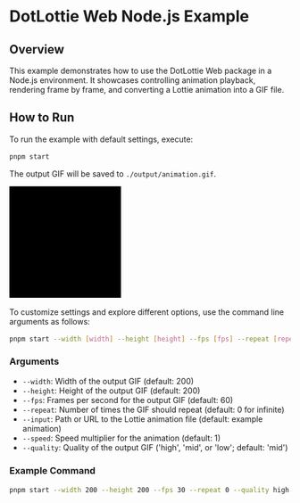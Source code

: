 # DotLottie Web Node.js Example

## Overview

This example demonstrates how to use the DotLottie Web package in a Node.js environment. It showcases controlling animation playback, rendering frame by frame, and converting a Lottie animation into a GIF file.

## How to Run

To run the example with default settings, execute:

```bash
pnpm start
```

The output GIF will be saved to `./output/animation.gif`.

![Alt Text](./demo.gif)

To customize settings and explore different options, use the command line arguments as follows:

```bash
pnpm start --width [width] --height [height] --fps [fps] --repeat [repeat] --quality [quality] --input [input file or URL] --speed [speed] 
```

### Arguments

* `--width`: Width of the output GIF (default: 200)
* `--height`: Height of the output GIF (default: 200)
* `--fps`: Frames per second for the output GIF (default: 60)
* `--repeat`: Number of times the GIF should repeat (default: 0 for infinite)
* `--input`: Path or URL to the Lottie animation file (default: example animation)
* `--speed`: Speed multiplier for the animation (default: 1)
* `--quality`: Quality of the output GIF ('high', 'mid', or 'low'; default: 'mid')

### Example Command

```bash
pnpm start --width 200 --height 200 --fps 30 --repeat 0 --quality high --input https://lottie.host/aaccfd1e-487e-4e9a-9d20-c57299089cfc/iVNpuLw0co.lottie --speed 1.5
```
